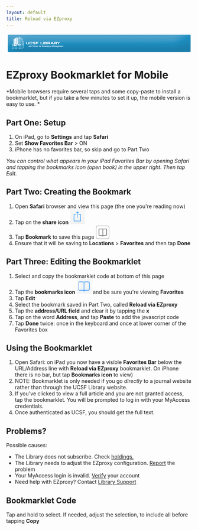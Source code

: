 ```yaml
---
layout: default
title: Reload via EZproxy
---
```

 [![UCSF Library](img/ucsf_header_basic.png)](http://www.library.ucsf.edu/)

# EZproxy Bookmarklet for Mobile
*Mobile browsers require several taps and some copy-paste to install a bookmarklet, but if you take a few minutes to set it up, the mobile version is easy to use. *

## Part One: Setup
1. On iPad, go to **Settings** and tap **Safari**
2. Set **Show Favorites Bar** > ON
3. iPhone has no favorites bar, so skip and go to Part Two

*You can control what appears in your iPad Favorites Bar by opening Safari and tapping the bookmarks icon (open book) in the upper right. Then tap Edit.*

## Part Two: Creating the Bookmark
1. Open **Safari** browser and view this page (the one you're reading now)
2. Tap on the **share icon** ![share icon](img/share-icon.png)
3. Tap **Bookmark** to save this page ![bookmark icon](img/bookmark-icon-box.png)
4. Ensure that it will be saving to **Locations** > **Favorites** and then tap **Done**

## Part Three: Editing the Bookmarklet
1. Select and copy the bookmarklet code at bottom of this page
2. Tap the **bookmarks icon** ![bookmark no text](img/bookmark-icon.png) and be sure you're viewing **Favorites**
3. Tap **Edit**
4. Select the bookmark saved in Part Two, called **Reload via EZproxy**
5. Tap the **address/URL field** and clear it by tapping the **x**
6. Tap on the word **Address**, and tap **Paste** to add the javascript code
7. Tap **Done** twice: once in the keyboard and once at lower corner of the Favorites box

## Using the Bookmarklet
1. Open Safari: on iPad you now have a visible **Favorites Bar** below the URL/Address line with **Reload via EZproxy** bookmarklet. On iPhone there is no bar, but tap **Bookmarks icon** to view)
2. NOTE: Bookmarklet is only needed if you go *directly* to a journal website rather than through the UCSF Library website.
3. If you've clicked to view a full article and you are not granted access, tap the bookmarklet. You will be prompted to log in with your MyAccess credentials.
4. Once authenticated as UCSF, you should get the full text.

## Problems?
Possible causes:

-	The Library does not subscribe. Check [holdings.](http://ucsf.worldcat.org/m/)
-	The Library needs to adjust the EZproxy configuration. [Report](http://m.ucsf.edu/#/library/help) the problem
-	Your MyAccess login is invalid. [Verify](https://myaccess.ucsf.edu/) your account
-	Need help with EZproxy? Contact [Library Support](http://m.ucsf.edu/#/library/help)

## Bookmarklet Code
Tap and hold to select. If needed, adjust the selection, to include all before tapping **Copy**

